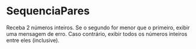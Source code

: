 # SequenciaPares
Receba 2 números inteiros. Se o segundo for menor que o primeiro, exibir uma mensagem de erro. Caso contrário, exibir todos os números inteiros entre eles (inclusive).
